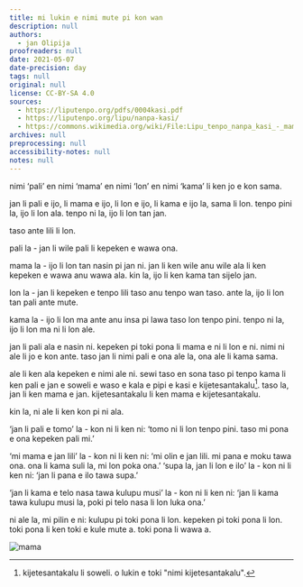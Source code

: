 ```yaml
---
title: mi lukin e nimi mute pi kon wan
description: null
authors:
  - jan Olipija
proofreaders: null
date: 2021-05-07
date-precision: day
tags: null
original: null
license: CC-BY-SA 4.0
sources:
  - https://liputenpo.org/pdfs/0004kasi.pdf
  - https://liputenpo.org/lipu/nanpa-kasi/
  - https://commons.wikimedia.org/wiki/File:Lipu_tenpo_nanpa_kasi_-_mama.png
archives: null
preprocessing: null
accessibility-notes: null
notes: null
---
```


nimi ‘pali’ en nimi ‘mama’ en nimi ‘lon’ en nimi ‘kama’ li ken jo e kon sama.

jan li pali e ijo, li mama e ijo, li lon e ijo, li kama e ijo la, sama li lon. tenpo pini la, ijo li lon ala. tenpo ni la, ijo li lon tan jan.

taso ante lili li lon.

pali la - jan li wile pali li kepeken e wawa ona.

mama la - ijo li lon tan nasin pi jan ni. jan li ken wile anu wile ala li ken kepeken e wawa anu wawa ala. kin la, ijo li ken kama tan sijelo jan.

lon la - jan li kepeken e tenpo lili taso anu tenpo wan taso. ante la, ijo li lon tan pali ante mute.

kama la - ijo li lon ma ante anu insa pi lawa taso lon tenpo pini. tenpo ni la, ijo li lon ma ni li lon ale.

jan li pali ala e nasin ni. kepeken pi toki pona li mama e ni li lon e ni. nimi ni ale li jo e kon ante. taso jan li nimi pali e ona ale la, ona ale li kama sama.

ale li ken ala kepeken e nimi ale ni. sewi taso en sona taso pi tenpo kama li ken pali e jan e soweli e waso e kala e pipi e kasi e kijetesantakalu[^1]. taso la, jan li ken mama e jan. kijetesantakalu li ken mama e kijetesantakalu.

kin la, ni ale li ken kon pi ni ala.

‘jan li pali e tomo’ la - kon ni li ken ni: ‘tomo ni li lon tenpo pini. taso mi pona e ona kepeken pali mi.’

‘mi mama e jan lili’ la - kon ni li ken ni: ‘mi olin e jan lili. mi pana e moku tawa ona. ona li kama suli la, mi lon poka ona.’ ‘supa la, jan li lon e ilo’ la - kon ni li ken ni: ‘jan li pana e ilo tawa supa.’

‘jan li kama e telo nasa tawa kulupu musi’ la - kon ni li ken ni: ‘jan li kama tawa kulupu musi la, poki pi telo nasa li lon luka ona.’

ni ale la, mi pilin e ni: kulupu pi toki pona li lon. kepeken pi toki pona li lon. toki pona li ken toki e kule mute a. toki pona li wawa a.

![mama](https://upload.wikimedia.org/wikipedia/commons/d/d3/Lipu_tenpo_nanpa_kasi_-_mama.png)

[^1]: kijetesantakalu li soweli. o lukin e toki "nimi kijetesantakalu".
